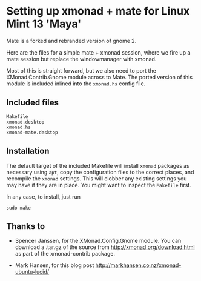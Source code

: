 Setting up xmonad + mate for Linux Mint 13 'Maya'
=================================================

Mate is a forked and rebranded version of gnome 2.

Here are the files for a simple mate + xmonad session, where we fire up a mate session but replace the windowmanager with xmonad.

Most of this is straight forward, but we also need to port the XMonad.Contrib.Gnome module across to Mate. The ported version of this module is included inlined into the `xmonad.hs` config file.

Included files
--------------

    Makefile
    xmonad.desktop
    xmonad.hs
    xmonad-mate.desktop

Installation
------------

The default target of the included Makefile will install `xmonad` packages as necessary using `apt`, copy the configuration files to the correct places, and recompile the `xmonad` settings. This will clobber any existing settings you may have if they are in place. You might want to inspect the `Makefile` first.

In any case, to install, just run

    sudo make

Thanks to
---------

*   Spencer Janssen, for the XMonad.Config.Gnome module. You can download a .tar.gz of the source from http://xmonad.org/download.html as part of the xmonad-contrib package.

*   Mark Hansen, for this blog post http://markhansen.co.nz/xmonad-ubuntu-lucid/ 

